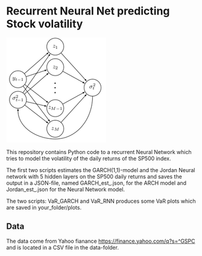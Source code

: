 # Recurrent Neural Net predicting Stock volatility


  <img width="264" height="278" src="recurrent_jordan_nn_volatility.png">
</p>

This repository contains Python code to a recurrent Neural Network which tries to model the volatility of the daily returns of the SP500 index.


The first two scripts estimates the GARCH(1,1)-model and the Jordan Neural network with 5 hidden layers on the SP500 daily returns and saves the output in a JSON-file, named GARCH_est_<timestamp>.json, for the ARCH model and Jordan_est_<timestamp>.json for the Neural Network model.

The two scripts: VaR_GARCH and VaR_RNN produces some VaR plots which are saved in your_folder/plots.

## Data
 
The data come from Yahoo fianance https://finance.yahoo.com/q?s=^GSPC and is located in a CSV file in the data-folder.

